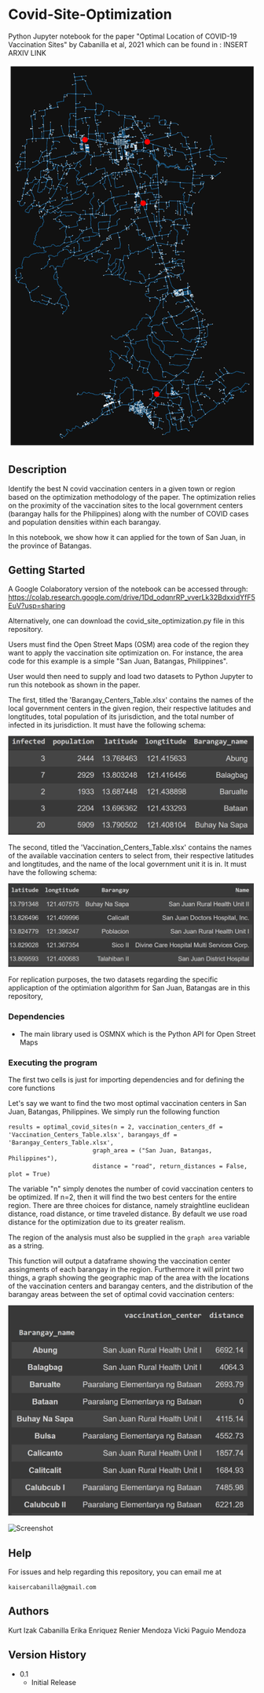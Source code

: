 # Covid-Site-Optimization
Python Jupyter notebook for the paper "Optimal Location of COVID-19 Vaccination Sites" by Cabanilla et al, 2021 which can be found in : INSERT ARXIV LINK

![Screenshot](wow.png)
## Description

Identify the best N covid vaccination centers in a given town or region based on the optimization methodology of the paper.  The optimization relies on the proximity of the vaccination sites to the local government centers (barangay halls for the Philippines) along with the number of COVID cases and population densities within each barangay.

In this notebook, we show how it can applied for the town of San Juan, in the province of Batangas. 

## Getting Started 

A Google Colaboratory version of the notebook can be accessed through:
https://colab.research.google.com/drive/1Dd_odqnrRP_vverLk32BdxxidYfF5EuV?usp=sharing

Alternatively, one can download the covid_site_optimization.py file in this repository.

Users must find the Open Street Maps (OSM) area code of the region they want to apply the vaccination site optimization on.  For instance, the area code for this example is a simple "San Juan, Batangas, Philippines".

User would then need to supply and load two datasets to Python Jupyter to run this notebook as shown in the paper.  

The first, titled the 'Barangay_Centers_Table.xlsx' contains the names of the local government centers in the given region, their respective latitudes and longtitudes, total population of its jurisdiction, and the total number of infected in its jurisdiction.  It must have the following schema:

[<img src="Barangay_Centers_Table.png" width="500"/>](Barangay_Centers_Table.png)

The second, titled the 'Vaccination_Centers_Table.xlsx' contains the names of the available vaccination centers to select from, their respective latitudes and longtitudes, and the name of the local government unit it is in.  It must have the following schema:

[<img src="Vaccination_Centers_Table.png" width="500"/>](Vaccination_Centers_Table.png)

For replication purposes, the two datasets regarding the specific applicaption of the optimiation algorithm for San Juan, Batangas are in this repository,
### Dependencies

* The main library used is OSMNX which is the Python API for Open Street Maps

### Executing the program
The first two cells is just for importing dependencies and for defining the core functions

Let's say we want to find the two most optimal vaccination centers in San Juan, Batangas, Philippines.  We simply run the following function
```
results = optimal_covid_sites(n = 2, vaccination_centers_df = 'Vaccination_Centers_Table.xlsx', barangays_df = 'Barangay_Centers_Table.xlsx',
                        graph_area = ("San Juan, Batangas, Philippines"),
                        distance = "road", return_distances = False, plot = True)
```
The variable "n" simply denotes the number of covid vaccination centers to be optimized.  If n=2, then it will find the two best centers for the entire region.  There are three choices for distance, namely straightline euclidean distance, road distance, or time traveled distance.  By default we use road distance for the optimization due to its greater realism.

The region of the analysis must also be supplied in the ```graph area``` variable as a string.

This function will output a dataframe showing the vaccination center assingments of each barangay in the region.  Furthermore it will print two things, a graph showing the geographic map of the area with the locations of the vaccination centers and barangay centers, and the distribution of the barangay areas between the set of optimal covid vaccination centers:


[<img src="output.png" width="500"/>](output.png)

![Screenshot](2sites_white.png)


## Help

For issues and help regarding this repository, you can email me at
```
kaisercabanilla@gmail.com
```



## Authors
Kurt Izak Cabanilla
Erika Enriquez
Renier Mendoza
Vicki Paguio Mendoza

## Version History
* 0.1
    * Initial Release

